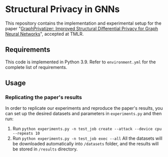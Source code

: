 # Structural Privacy in GNNs

This repository contains the implementation and experimental setup for the paper "[GraphPrivatizer: Improved Structural Differential Privacy for Graph Neural Networks](https://openreview.net/pdf?id=lcPtUhoGYc)", accepted at TMLR.

## Requirements

This code is implemented in Python 3.9. Refer to `environment.yml` for the complete list of requirements.

## Usage

### Replicating the paper's results
In order to replicate our experiments and reproduce the paper's results, you can set up the desired datasets and parameters in `experiments.py` and then run:  
1. Run ``python experiments.py -n test_job create --attack --device cpu --repeats 10``
2. Run ``python experiments.py -n test_job exec --all``
   All the datasets will be downloaded automatically into ``/datasets`` folder, and the results will be stored in ``/results`` directory.